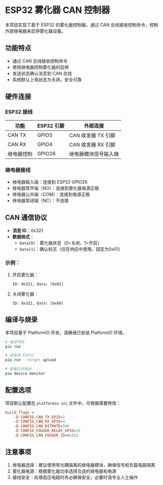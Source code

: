 # ESP32 雾化器 CAN 控制器

本项目实现了基于 ESP32 的雾化器控制器，通过 CAN 总线接收控制命令，控制外部继电器来启停雾化器设备。

## 功能特点

- 通过 CAN 总线接收控制命令
- 使用继电器控制雾化器的启停
- 发送状态确认消息到 CAN 总线
- 系统默认上电状态为关闭，安全可靠

## 硬件连接

### ESP32 接线

| 功能 | ESP32 引脚 | 外部连接 |
|-----|-----------|---------|
| CAN TX | GPIO5 | CAN 收发器 TX 引脚 |
| CAN RX | GPIO4 | CAN 收发器 RX 引脚 |
| 继电器控制 | GPIO26 | 继电器模块信号输入端 |

### 继电器接线

- 继电器输入端：连接到 ESP32 GPIO26
- 继电器常开端（NO）：连接到雾化器电源正极
- 继电器公共端（COM）：连接到电源正极
- 继电器常闭端（NC）：不连接

## CAN 通信协议

- **消息 ID**：0x321
- **数据格式**：
  - `Data[0]`：雾化器状态（0=关闭，1=开启）
  - `Data[1]`：确认标志（仅在响应中使用，固定为0x01）

### 示例：

1. 开启雾化器：
   ```
   ID: 0x321, Data: [0x01]
   ```

2. 关闭雾化器：
   ```
   ID: 0x321, Data: [0x00]
   ```

## 编译与烧录

本项目基于 PlatformIO 开发，请确保已安装 PlatformIO 环境。

```bash
# 编译项目
pio run

# 烧录到 ESP32
pio run --target upload

# 查看日志输出
pio device monitor
```

## 配置选项

项目默认配置在 `platformio.ini` 文件中，可根据需要修改：

```ini
build_flags = 
    -D CONFIG_CAN_TX_GPIO=5
    -D CONFIG_CAN_RX_GPIO=4
    -D CONFIG_CAN_BITRATE=500
    -D CONFIG_FOGGER_RELAY_GPIO=26
    -D CONFIG_CAN_FOGGER_ID=0x321
```

## 注意事项

1. 继电器选择：建议使用带光耦隔离的继电器模块，确保信号和负载电路隔离
2. 雾化器电源：根据雾化器功率选择合适的继电器和电源
3. 接线安全：处理高压电路时务必确保安全，必要时请专业人士操作 